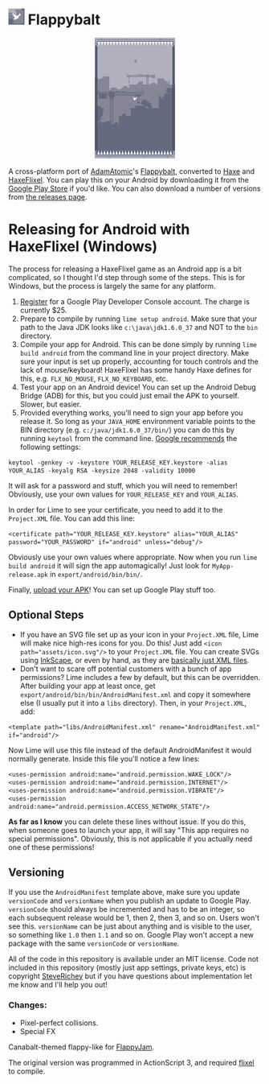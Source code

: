 # ![Icon](assets/icon.png) Flappybalt

<p align="center">
<img src="assets/screenshot.png" alt="Screenshot"/>
</p>

A cross-platform port of [AdamAtomic](https://github.com/AdamAtomic)'s [Flappybalt](http://adamatomic.com/flappybalt/), converted to [Haxe](http://www.haxe.org) and [HaxeFlixel](http://www.haxeflixel.com). You can play this on your Android by downloading it from the [Google Play Store](https://play.google.com/store/apps/details?id=com.steverichey.flappybalt) if you'd like. You can also download a number of versions from [the releases page](https://github.com/steverichey/Flappybalt/releases).

# Releasing for Android with HaxeFlixel (Windows)

The process for releasing a HaxeFlixel game as an Android app is a bit complicated, so I thought I'd step through some of the steps. This is for Windows, but the process is largely the same for any platform.

1. [Register](https://play.google.com/apps/publish/signup/) for a Google Play Developer Console account. The charge is currently $25.
2. Prepare to compile by running `lime setup android`. Make sure that your path to the Java JDK looks like `c:\java\jdk1.6.0_37` and NOT to the `bin` directory.
2. Compile your app for Android. This can be done simply by running `lime build android` from the command line in your project directory. Make sure your input is set up properly, accounting for touch controls and the lack of mouse/keyboard! HaxeFlixel has some handy Haxe defines for this, e.g. `FLX_NO_MOUSE`, `FLX_NO_KEYBOARD`, etc.
3. Test your app on an Android device! You can set up the Android Debug Bridge (ADB) for this, but you could just email the APK to yourself. Slower, but easier.
4. Provided everything works, you'll need to sign your app before you release it. So long as your `JAVA_HOME` environment variable points to the BIN directory (e.g. `c:/java/jdk1.6.0_37/bin/`) you can do this by running `keytool` from the command line. [Google recommends](http://developer.android.com/tools/publishing/app-signing.html) the following settings:

````
keytool -genkey -v -keystore YOUR_RELEASE_KEY.keystore -alias YOUR_ALIAS -keyalg RSA -keysize 2048 -validity 10000
````

It will ask for a password and stuff, which you will need to remember! Obviously, use your own values for `YOUR_RELEASE_KEY` and `YOUR_ALIAS`.

In order for Lime to see your certificate, you need to add it to the `Project.XML` file. You can add this line:

````
<certificate path="YOUR_RELEASE_KEY.keystore" alias="YOUR_ALIAS" password="YOUR_PASSWORD" if="android" unless="debug"/>
````

Obviously use your own values where appropriate. Now when you run `lime build android` it will sign the app automagically! Just look for `MyApp-release.apk` in `export/android/bin/bin/`.

Finally, [upload your APK](https://play.google.com/apps/publish/)! You can set up Google Play stuff too.

## Optional Steps

* If you have an SVG file set up as your icon in your `Project.XML` file, Lime will make nice high-res icons for you. Do this! Just add `<icon path="assets/icon.svg"/>` to your `Project.XML` file. You can create SVGs using [InkScape](http://inkscape.org/en/), or even by hand, as they are [basically just XML files](http://www.w3.org/TR/SVG11/).
* Don't want to scare off potential customers with a bunch of app permissions? Lime includes a few by default, but this can be overridden. After building your app at least once, get `export/android/bin/bin/AndroidManifest.xml` and copy it somewhere else (I usually put it into a `libs` directory). Then, in your `Project.XML`, add:

````
<template path="libs/AndroidManifest.xml" rename="AndroidManifest.xml" if="android"/>
````

Now Lime will use this file instead of the default AndroidManifest it would normally generate. Inside this file you'll notice a few lines:

````
<uses-permission android:name="android.permission.WAKE_LOCK"/>
<uses-permission android:name="android.permission.INTERNET"/>
<uses-permission android:name="android.permission.VIBRATE"/>
<uses-permission android:name="android.permission.ACCESS_NETWORK_STATE"/>
````

**As far as I know** you can delete these lines without issue. If you do this, when someone goes to launch your app, it will say "This app requires no special permissions". Obviously, this is not applicable if you actually need one of these permissions!

## Versioning

If you use the `AndroidManifest` template above, make sure you update `versionCode` and `versionName` when you publish an update to Google Play. `versionCode` should always be incremented and has to be an integer, so each subsequent release would be 1, then 2, then 3, and so on. Users won't see this. `versionName` can be just about anything and is visible to the user, so something like `1.0` then `1.1` and so on. Google Play won't accept a new package with the same `versionCode` or `versionName`.

All of the code in this repository is available under an MIT license. Code not included in this repository (mostly just app settings, private keys, etc) is copyright [SteveRichey](https://github.com/steverichey) but if you have questions about implementation let me know and I'll help you out!

### Changes:
* Pixel-perfect collisions.
* Special FX

Canabalt-themed flappy-like for [FlappyJam](http://itch.io/jam/flappyjam).

The original version was programmed in ActionScript 3, and required [flixel](http://flixel.org/) to compile.
